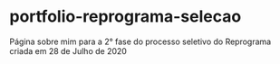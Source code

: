 # portfolio-reprograma-selecao
Página sobre mim para a 2° fase do processo seletivo do Reprograma criada em 28 de Julho de 2020
